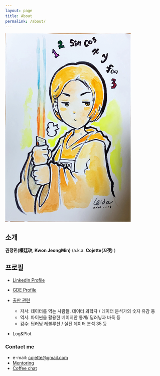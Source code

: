 ```yaml
---
layout: page
title: About
permalink: /about/
---
```


<img src="https://raw.githubusercontent.com/cojette/cojette.github.io/master/IMG_3030.JPG" width="400" >

## 소개  
 **권정민(權廷玟, Kwon JeongMin)** (a.k.a. **Cojette(꼬젯)** )
 

## 프로필
 * [LinkedIn Profile](https://www.linkedin.com/in/jeongmin-kwon-a5069734/)

 * [GDE Profile](https://developers.google.com/profile/u/jeongminkwon)

 * [출판 관련](https://www.yes24.com/24/AuthorFile/Author/196527)
    * 저서: 데이터를 엮는 사람들, 데이터 과학자 / 데이터 분석가의 숫자 유감 등
    * 역서: 파이썬을 활용한 베이지안 통계/ 딥러닝과 바둑 등
    * 감수: 딥러닝 레볼루션 / 실전 데이터 분석 35 등

  * Log&Plot
  
### Contact me
* e-mail: [cojette@gmail.com](mailto:cojette@gmail.com)
* [Mentoring](https://inf.run/8oXe)
* [Coffee chat](https://www.hithere.co/jeongminkwon)

